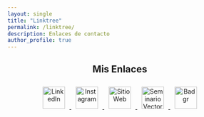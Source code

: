 ```yaml
---
layout: single
title: "Linktree"
permalink: /linktree/
description: Enlaces de contacto
author_profile: true
---
```


<div align="center">

<!-- Optional Profile Image -->
<!-- <img src="https://yourdomain.com/profile.jpg" alt="Profile" width="120" style="border-radius: 50%;"> -->

## Mis Enlaces

<!-- LinkedIn -->
<a href="https://www.linkedin.com/company/laboratorio-democracia-y-gobierno/" target="_blank">
  <img src="https://cdn-icons-png.flaticon.com/512/174/174857.png" alt="LinkedIn" width="50" style="margin: 10px;">
</a>

<!-- Instagram -->
<a href="https://www.instagram.com/labdemgobuss" target="_blank">
  <img src="https://cdn-icons-png.flaticon.com/512/2111/2111463.png" alt="Instagram" width="50" style="margin: 10px;">
</a>

<!-- Sitio Web -->
<a href="https://labdemgob.github.io" target="_blank">
  <img src="https://cdn-icons-png.flaticon.com/512/841/841364.png" alt="Sitio Web" width="50" style="margin: 10px;">
</a>

<!-- Vectores Seminar -->
<a href="https://labdemgob.github.io/vectores" target="_blank">
  <img src="https://cdn-icons-png.flaticon.com/512/2842/2842523.png" alt="Seminario Vectores" width="50" style="margin: 10px;">
</a>

<!-- Badgr -->
<a href="https://badgr.com/public/issuers/BtjkdWqYTcaZ9HX-f8LQzg/badges" target="_blank">
  <img src="https://wac-cdn.atlassian.com/dam/jcr:4b63a062-709e-4c2c-80c9-4f6303c6c0a1/badgr-logo.png" alt="Badgr" width="50" style="margin: 10px;">
</a>

</div>
